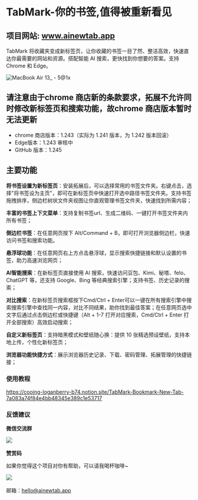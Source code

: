# TabMark-你的书签,值得被重新看见

## 项目网站: www.ainewtab.app

TabMark 将收藏夹变成新标签页，让你收藏的书签一目了然、整洁高效，快速直达你最需要的网站和资源。搭配智能 AI 搜索，更快找到你想要的答案。支持 Chrome 和 Edge。

![MacBook Air 13_ - 5@1x](https://github.com/user-attachments/assets/bb4f9996-902c-4b69-8a7f-4c2b2e219ffc)

## 请注意由于chrome 商店新的条款要求，拓展不允许同时修改新标签页和搜索功能，故chrome 商店版本暂时无法更新

- chrome 商店版本：1.243（实际为 1.241 版本，为 1.242 版本回滚）
- Edge版本：1.243 审核中
- GitHub 版本：1.245

## 主要功能

**将书签设置为新标签页**：安装拓展后，可以选择常用的书签文件夹。右键点击，选择"将书签设为主页"，即可在新标签页中快速打开选中路径书签文件夹。支持书签拖拽排序，侧边栏树状文件夹视图让你直观管理书签文件夹，快速找到所需内容；

**丰富的书签上下文菜单**：支持复制书签url、生成二维码、一键打开书签文件夹内所有书签；

**侧边栏书签**：在任意网页按下 Alt/Command + B，即可打开浏览器侧边栏，快速访问书签和搜索功能。

**悬浮球功能**：在任意网页右上方点击悬浮球，显示搜索快捷链接和默认设置的书签，助力高速浏览网页；

**AI智能搜索**：在新标签页直接使用 AI 搜索，快速访问豆包、Kimi、秘塔、felo、ChatGPT 等，还支持 Google、Bing 等经典搜索引擎；支持书签、历史记录的搜索；

**对比搜索**：在新标签页搜索框按下Cmd/Ctrl + Enter可以一键在所有搜索引擎中搜索搜索引擎中查找同一内容，对比不同结果，助你找到最佳答案；在任意网页选中文字后通过点击侧边栏或快捷键（Alt + 1-7 打开对应搜索，Cmd/Ctrl + Enter 打开全部搜索）高效启动搜索；

**自定义新标签页**：支持暗黑模式和壁纸随心换：提供 10 张精选预设壁纸，支持本地上传，个性化新标签页；

**浏览器功能快捷方式**：展示浏览器历史记录、下载、密码管理、拓展管理的快捷链接；


### 使用教程
https://cooing-loganberry-b74.notion.site/TabMark-Bookmark-New-Tab-7a083a74f84e4bb48345e389c1e53717

### 反馈建议

**微信交流群**

<img src="![](https://raw.githubusercontent.com/Alanrk/blogimg/main/IMG_4461.JPG)" width="300" />

**赞赏码**

如果你觉得这个项目对你有帮助，可以请我喝杯咖啡~

<img src="https://raw.githubusercontent.com/Alanrk/blogimg/main/IMG_4250.JPG" width="300" />


邮箱：hello@ainewtab.app
